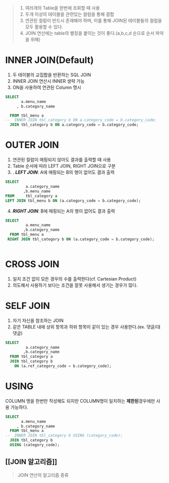 > 1. 여러개의 Table을 한번에 조회할 때 사용
> 2. 두개 이상의 테이블을 관련있는 컬럼을 통해 결합
> 3. 연관된 컬럼이 반드시 존재해야 하며, 이를 통해 JOIN된 테이블들의 컬럼을 모두 활용할 수 있다.
> 4. JOIN 연산에는 table의 별칭을 붙이는 것이 좋다.(a,b,c,d 순으로 순서 파악을 위해)

# INNER JOIN(Default)
1. 두 테이블의 교집합을 반환하는 SQL JOIN 
2. INNER JOIN 연산시 INNER 생략 가능
3. ON을 사용하여 연관된 Column 명시
```SQL
SELECT
       a.menu_name
     , b.category_name

  FROM tbl_menu a
--  INNER JOIN tbl_category b ON a.category_code = b.category_code;
  JOIN tbl_category b ON a.category_code = b.category_code;
```

# OUTER JOIN
1. 연관된 컬럼이 매핑되지 않아도 결과를 출력할 때 사용
2. Table 순서에 따라 LEFT JOIN, RIGHT JOIN으로 구분
3. . **_LEFT JOIN_**: A에 매핑되는 B의 행이 없어도 결과 출력

```SQL
SELECT 
		 a.category_name
		,b.menu_name
FROM 	 tbl_category a
LEFT JOIN tbl_menu b ON (a.category_code = b.category_code);
```
4. _**RIGHT JOIN**_: B에 매핑되는 A의 행이 없어도 결과 출력

```SQL
SELECT 
		 a.menu_name
		,b.category_name
  FROM tbl_menu a
 RIGHT JOIN tbl_category b ON (a.category_code = b.category_code);
 
```
# CROSS JOIN
1. 일치 조건 없이 모든 경우의 수를 출력한다(cf. Cartesian Product)
2. 의도해서 사용하기 보다는 조건을 잘못 사용해서 생기는 경우가 많다.

# SELF JOIN
1. 자기 자신을 참조하는 JOIN
2. 같은 TABLE 내에 상위 항목과 하위 항목이 같이 있는 경우 사용한다.(ex. 댓글/대댓글) 

```SQL
SELECT 
		 a.category_name
		,b.category_name
  FROM tbl_category a
  JOIN tbl_category b
    ON (a.ref_category_code = b.category_code);
```

# USING
COLUMN 명을 한번만 작성해도 되지만 COLUMN명이 일치하는 **제한된**경우에만 사용 가능하다.
```SQL
SELECT
       a.menu_name
     , b.category_name
  FROM tbl_menu a
--  INNER JOIN tbl_category b USING (category_code);
  JOIN tbl_category b 
  USING (category_code);
```



## [[JOIN 알고리즘]]
>  JOIN 연산의 알고리즘 종류
